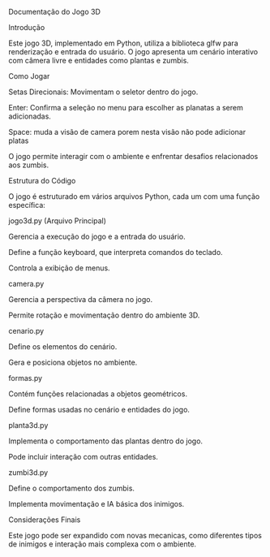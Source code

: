 Documentação do Jogo 3D

Introdução

Este jogo 3D, implementado em Python, utiliza a biblioteca glfw para renderização e entrada do usuário.
O jogo apresenta um cenário interativo com câmera livre e entidades como plantas e zumbis.

Como Jogar

Setas Direcionais: Movimentam o seletor dentro do jogo.

Enter: Confirma a seleção no menu para escolher as planatas a serem adicionadas.

Space: muda a visão de camera porem nesta visão não pode adicionar platas

O jogo permite interagir com o ambiente e enfrentar desafios relacionados aos zumbis.

Estrutura do Código

O jogo é estruturado em vários arquivos Python, cada um com uma função específica:

jogo3d.py (Arquivo Principal)

  Gerencia a execução do jogo e a entrada do usuário.

  Define a função keyboard, que interpreta comandos do teclado.

  Controla a exibição de menus.

camera.py

  Gerencia a perspectiva da câmera no jogo.

  Permite rotação e movimentação dentro do ambiente 3D.

cenario.py

  Define os elementos do cenário.

  Gera e posiciona objetos no ambiente.

formas.py

  Contém funções relacionadas a objetos geométricos.

  Define formas usadas no cenário e entidades do jogo.

planta3d.py

  Implementa o comportamento das plantas dentro do jogo.

  Pode incluir interação com outras entidades.

zumbi3d.py

  Define o comportamento dos zumbis.

  Implementa movimentação e IA básica dos inimigos.

Considerações Finais

Este jogo pode ser expandido com novas mecanicas, como diferentes tipos de inimigos e interação mais complexa com o ambiente.

